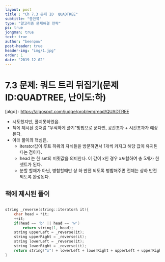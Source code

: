 ```yaml
---
layout: post
title : "Ch 7.3 문제 ID  QUADTREE"
subtitle: "종만북"
type: "알고리즘 문제해결 전략"
ps: true
jongman: true
text: true
author: "beenpow"
post-header: true
header-img: "img/1.jpg"
order: 1
date: "2019-12-02"
---
```


# 7.3 문제: 쿼드 트리 뒤집기(문제 ID:QUADTREE, 난이도:하)

[algo] : <https://algospot.com/judge/problem/read/QUADTREE>
- 시도했지만, 풀지못하였음.
- 책에 제시된 것처럼 "무식하게 풀기"방법으로 푼다면, 공간초과 + 시간초과가 예상된다.
- 아래 풀이의 핵심은,
    - iterator값이 루트 하위의 자식들을 방문하면서 1개씩 커지고 해당 값이 유지된다는 점이다.
    - head 는 한 set의 머릿값을 의미한다. 이 값이  x인 경우 x포함하여 총 5개가 한 셋트가 된다.
    - 분할 할때가 아닌, 병합할때만 상 하 반전 되도록 병합해주면 전체는 상하 반전 되도록 완성된다.
 

## 책에 제시된 풀이

```cpp

string _reverse(string::iterator& it){
    char head = *it;
    ++it;
    if(head == 'b' || head == 'w')
        return string(1, head);
    string upperLeft = _reverse(it);
    string upperRight = _reverse(it);
    string lowerLeft = _reverse(it);
    string lowerRight = _reverse(it);
    return string("x") + lowerLeft + lowerRight + upperLeft + upperRight;
}

```
